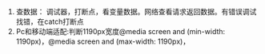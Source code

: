 1. 查数据： 调试器，打断点，看变量数据。网络查看请求返回数据。有错误调试找错，在catch打断点
2. Pc和移动端适配:判断1190px宽度@media screen and (min-width: 1190px)，@media screen and (max-width: 1190px)，
